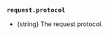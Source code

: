 ### `request.protocol`

<!-- YAML
added:
  - v14.5.0
  - v12.19.0
-->

* {string} The request protocol.
